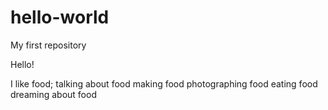 # hello-world
My first repository

Hello!

I like food;
  talking about food
  making food
  photographing food
  eating food
  dreaming about food
